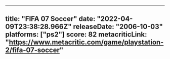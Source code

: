 
---
title: "FIFA 07 Soccer"
date: "2022-04-09T23:38:28.966Z"
releaseDate: "2006-10-03"
platforms: ["ps2"]
score: 82
metacriticLink: "https://www.metacritic.com/game/playstation-2/fifa-07-soccer"
---
